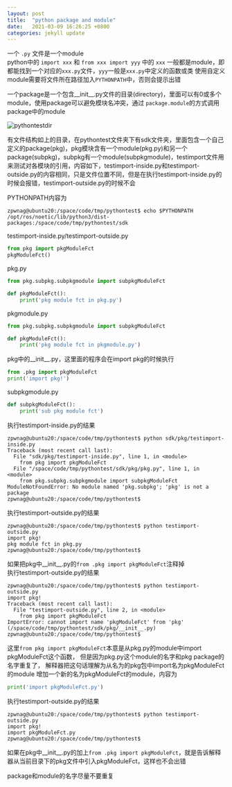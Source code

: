 ```yaml
---
layout: post
title:  "python package and module"
date:   2021-03-09 16:26:25 +0800
categories: jekyll update
---
```


一个 `.py` 文件是一个module  
python中的 `import xxx` 和 `from xxx import yyy` 中的 `xxx` 一般都是module，即都能找到一个对应的`xxx.py`文件，`yyy`一般是`xxx.py`中定义的函数或类
使用自定义module需要将文件所在路径加入`PYTHONPATH`中，否则会提示出错  

一个package是一个包含__init__.py文件的目录(directory)，里面可以有0或多个module，使用package可以避免模块名冲突，通过
`package.module`的方式调用package中的module


![pythontestdir]({{site.url}}/img/dir.png)

有文件结构如上的目录，在pythontest文件夹下有sdk文件夹，里面包含一个自己定义的package(pkg)，pkg模块含有一个module(pkg.py)和另一个package(subpkg)，subpkg有一个module(subpkgmodule)，testimport文件用来测试对各模块的引用，内容如下，testimport-inside.py和testimport-outside.py的内容相同，只是文件位置不同，但是在执行testimport-inside.py的时候会报错，testimport-outside.py的时候不会  

PYTHONPATH内容为
```
zpwnag@ubuntu20:/space/code/tmp/pythontest$ echo $PYTHONPATH
/opt/ros/noetic/lib/python3/dist-packages:/space/code/tmp/pythontest/sdk
```

testimport-inside.py/testimport-outside.py
```python
from pkg import pkgModuleFct
pkgModuleFct()
```

pkg.py
```python
from pkg.subpkg.subpkgmodule import subpkgModuleFct

def pkgModuleFct():
    print('pkg module fct in pkg.py')
```

pkgmodule.py
```python
from pkg.subpkg.subpkgmodule import subpkgModuleFct

def pkgModuleFct():
    print('pkg module fct in pkgmodule.py')
```

pkg中的__init__.py，这里面的程序会在import pkg的时候执行

```python
from .pkg import pkgModuleFct
print('import pkg!')
```
subpkgmodule.py
```python
def subpkgModuleFct():
    print('sub pkg module fct')
```
执行testimport-inside.py的结果
```
zpwnag@ubuntu20:/space/code/tmp/pythontest$ python sdk/pkg/testimport-inside.py 
Traceback (most recent call last):
  File "sdk/pkg/testimport-inside.py", line 1, in <module>
    from pkg import pkgModuleFct
  File "/space/code/tmp/pythontest/sdk/pkg/pkg.py", line 1, in <module>
    from pkg.subpkg.subpkgmodule import subpkgModuleFct
ModuleNotFoundError: No module named 'pkg.subpkg'; 'pkg' is not a package
zpwnag@ubuntu20:/space/code/tmp/pythontest$
```

执行testimport-outside.py的结果
```
zpwnag@ubuntu20:/space/code/tmp/pythontest$ python testimport-outside.py 
import pkg!
pkg module fct in pkg.py
zpwnag@ubuntu20:/space/code/tmp/pythontest$
```

如果把pkg中__init__.py的`from .pkg import pkgModuleFct`注释掉  
执行testimport-outside.py的结果
```
zpwnag@ubuntu20:/space/code/tmp/pythontest$ python testimport-outside.py 
import pkg!
Traceback (most recent call last):
  File "testimport-outside.py", line 2, in <module>
    from pkg import pkgModuleFct
ImportError: cannot import name 'pkgModuleFct' from 'pkg' (/space/code/tmp/pythontest/sdk/pkg/__init__.py)
zpwnag@ubuntu20:/space/code/tmp/pythontest$
```

这里`from pkg import pkgModuleFct`本意是从pkg.py的module中import pkgModuleFct这个函数，
但是因为pkg.py这个module的名字和pkg package的名字重复了，
解释器把这句话理解为从名为的pkg包中import名为pkgModuleFct的module
增加一个新的名为pkgModuleFct的module，内容为
```python
print('import pkgModuleFct.py')
```
执行testimport-outside.py的结果
```
zpwnag@ubuntu20:/space/code/tmp/pythontest$ python testimport-outside.py 
import pkg!
import pkgModuleFct.py
zpwnag@ubuntu20:/space/code/tmp/pythontest$
```

如果在pkg中__init__.py的加上`from .pkg import pkgModuleFct`，就是告诉解释器从当前目录下的pkg文件中引入pkgModuleFct，这样也不会出错

package和module的名字尽量不要重复
